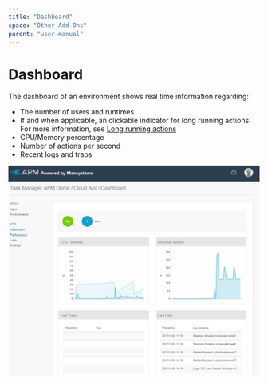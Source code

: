 ```yaml
---
title: "Dashboard"
space: "Other Add-Ons"
parent: "user-manual"
---
```

# Dashboard #

The dashboard of an environment shows real time information regarding:

* The number of users and runtimes
* If and when applicable, an clickable indicator for long running actions. For more information, see [Long running actions](long-running-actions)
* CPU/Memory percentage
* Number of actions per second
* Recent logs and traps

 ![](attachments/dashboard.png)



